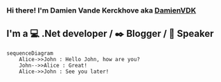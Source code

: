 ### Hi there! I'm Damien Vande Kerckhove aka [DamienVDK][WebSite]

## I'm a :computer: .Net developer / :black_nib: Blogger / :mega: Speaker

```mermaid
sequenceDiagram
    Alice->>John : Hello John, how are you?
    John-->>Alice : Great!
    Alice->>John : See you later!
```



[WebSite]: https://damienvdk.com
